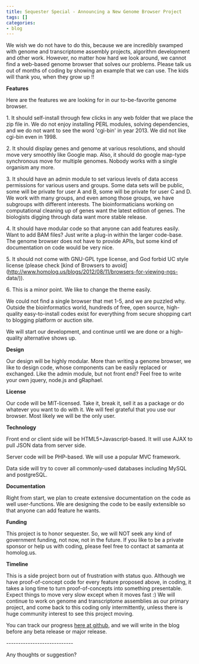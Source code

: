 ```yaml
---
title: Sequester Special - Announcing a New Genome Browser Project
tags: []
categories:
- blog
---
```

We wish we do not have to do this, because we are incredibly swamped with
genome and transcriptome assembly projects, algorithm development and other
work. However, no matter how hard we look around, we cannot find a web-based
genome browser that solves our problems. Please talk us out of months of
coding by showing an example that we can use. The kids will thank you, when
they grow up !!
<!--more-->

**Features**

Here are the features we are looking for in our to-be-favorite genome browser.

1\. It should self-install through few clicks in any web folder that we place
the zip file in. We do not enjoy installing PERL modules, solving
dependencies, and we do not want to see the word 'cgi-bin' in year 2013. We
did not like cgi-bin even in 1998.

2\. It should display genes and genome at various resolutions, and should move
very smoothly like Google map. Also, it should do google map-type synchronous
move for multiple genomes. Nobody works with a single organism any more.

3\. It should have an admin module to set various levels of data access
permissions for various users and groups. Some data sets will be public, some
will be private for user A and B, some will be private for user C and D. We
work with many groups, and even among those groups, we have subgroups with
different interests. The bioinformaticians working on computational cleaning
up of genes want the latest edition of genes. The biologists digging through
data want more stable release.

4\. It should have modular code so that anyone can add features easily. Want
to add BAM files? Just write a plug-in within the larger code-base. The genome
browser does not have to provide APIs, but some kind of documentation on code
would be very nice.

5\. It should not come with GNU-GPL type license, and God forbid UC style
license (please check [kind of Browsers to
avoid](http://www.homolog.us/blogs/2012/08/11/browsers-for-viewing-ngs-
data/)).

6\. This is a minor point. We like to change the theme easily.

We could not find a single browser that met 1-5, and we are puzzled why.
Outside the bioinformatics world, hundreds of free, open source, high-quality
easy-to-install codes exist for everything from secure shopping cart to
blogging platform or auction site.

We will start our development, and continue until we are done or a high-
quality alternative shows up.

**Design**

Our design will be highly modular. More than writing a genome browser, we like
to design code, whose components can be easily replaced or exchanged. Like the
admin module, but not front end? Feel free to write your own jquery, node.js
and gRaphael.

**License**

Our code will be MIT-licensed. Take it, break it, sell it as a package or do
whatever you want to do with it. We will feel grateful that you use our
browser. Most likely we will be the only user.

**Technology**

Front end or client side will be HTML5+Javascript-based. It will use AJAX to
pull JSON data from server side.

Server code will be PHP-based. We will use a popular MVC framework.

Data side will try to cover all commonly-used databases including MySQL and
postgreSQL.

**Documentation**

Right from start, we plan to create extensive documentation on the code as
well user-functions. We are designing the code to be easily extensible so that
anyone can add feature he wants.

**Funding**

This project is to honor sequester. So, we will NOT seek any kind of
government funding, not now, not in the future. If you like to be a private
sponsor or help us with coding, please feel free to contact at samanta at
homolog.us.

**Timeline**

This is a side project born out of frustration with status quo. Although we
have proof-of-concept code for every feature proposed above, in coding, it
takes a long time to turn proof-of-concepts into something presentable. Expect
things to move very slow except when it moves fast :) We will continue to work
on genome and transcriptome assemblies as our primary project, and come back
to this coding only intermittently, unless there is huge community interest to
see this project moving.

You can track our progress [here at
github](https://github.com/homologus/ScaleViewer), and we will write in the
blog before any beta release or major release.

\----------------------------

Any thoughts or suggestion?

